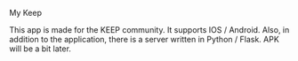 My Keep

This app is made for the KEEP community. It supports IOS / Android. Also, in addition to the application, there is a server written in Python / Flask. APK will be a bit later.
